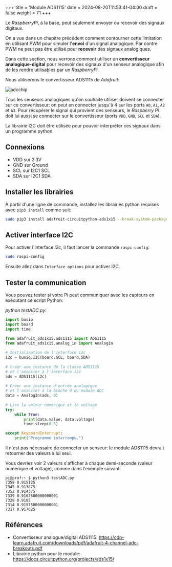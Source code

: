 +++
title = 'Module ADS1115'
date = 2024-08-20T11:53:41-04:00
draft = false
weight = 71
+++

Le _RaspberryPi_, à la base, peut seulement envoyer ou recevoir des signaux digitaux.

On a vue dans un chapitre précédent comment contourner cette limitation en utilisant PWM pour simuler l'**envoi** d'un signal analogique. Par contre PWM ne peut pas être utilisé pour **recevoir** des signaux analogiques.

Dans cette section, nous verrons comment utiliser un **convertisseur analogique-digital** pour recevoir des signaux d'un senseur analogique afin de les rendre utilisables par un _RaspberryPi_.

Nous utiliserons le convertisseur ADS1115 de *Adafruit*:

![adcchip](/420-314/images/adcchip.png?width=300px)

Tous les senseurs analogiques qu'on souhaite utiliser doivent se connecter sur ce convertisseur: on peut en connecter jusqu'à 4 sur les ports `A0`, `A1`, `A2` et `A3`. Pour récupérer le signal qui provient des senseurs, le *Raspberry Pi* doit lui aussi se connecter sur le convertisseur (ports `VDD`, `GND`, `SCL` et `SDA`).

La librairie I2C doit être utilisée pour pouvoir interpréter ces signaux dans un programme python.


## Connexions
+ VDD sur 3.3V
+ GND sur Ground
+ SCL sur I2C1 SCL
+ SDA sur I2C1 SDA

## Installer les librairies
À partir d'une ligne de commande, installez les librairies python requises avec `pip3 install` comme suit:
```bash
sudo pip3 install adafruit-circuitpython-ads1x15 --break-system-packages
```

## Activer interface I2C
Pour activer l'interface *i2c*, il faut lancer la commande `raspi-config`:
```bash
sudo raspi-config
```
Ensuite allez dans `Interface options` pour activer I2C.

## Tester la communication
Vous pouvez tester si votre Pi peut communiquer avec les capteurs en exécutant ce script Python:

*python testADC.py*:
```python
import busio
import board
import time

from adafruit_ads1x15.ads1115 import ADS1115
from adafruit_ads1x15.analog_in import AnalogIn
 
# Initialisation de l'interface i2c
i2c = busio.I2C(board.SCL, board.SDA)
 
# Créer une instance de la classe ADS1115 
# et l'associer à l'interface i2c
ads = ADS1115(i2c)
 
# Créer une instance d'entrée analogique
# et l'associer à la broche 0 du module ADC
data = AnalogIn(ads, 0)
 
# Lire la valeur numérique et le voltage
try:
    while True:
        print(data.value, data.voltage)
        time.sleep(0.5)

except KeyboardInterrupt:
    print("Programme interrompu.")
```
Il n'est pas nécessaire de connecter un senseur: le module ADS1115 devrait retourner des valeurs à lui seul.

Vous devriez voir 2 valeurs s'afficher à chaque demi-seconde (valeur numérique et voltage), comme dans l'exemple suivant:
```
pi@prof:~ $ python3 testADC.py 
7358 0.915125
7345 0.913875
7352 0.914375
7339 0.9167500000000001
7328 0.9185
7314 0.9197500000000001
7317 0.917625
```

## Références
- Convertisseur analogue/digital ADS1115: https://cdn-learn.adafruit.com/downloads/pdf/adafruit-4-channel-adc-breakouts.pdf
- Librairie python pour le module: https://docs.circuitpython.org/projects/ads1x15/
